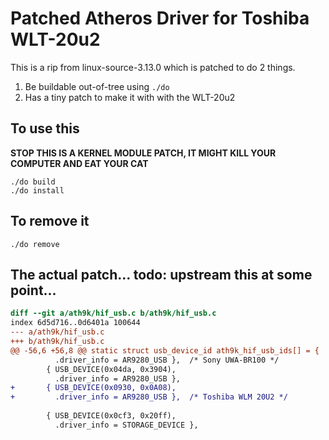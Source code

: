 # Patched Atheros Driver for Toshiba WLT-20u2

This is a rip from linux-source-3.13.0 which is patched to do 2 things.

1. Be buildable out-of-tree using `./do`
2. Has a tiny patch to make it with with the WLT-20u2

## To use this

**STOP THIS IS A KERNEL MODULE PATCH, IT MIGHT KILL YOUR COMPUTER AND EAT YOUR CAT**

    ./do build
    ./do install

## To remove it

    ./do remove

## The actual patch... todo: upstream this at some point...

```patch
diff --git a/ath9k/hif_usb.c b/ath9k/hif_usb.c
index 6d5d716..0d6401a 100644
--- a/ath9k/hif_usb.c
+++ b/ath9k/hif_usb.c
@@ -56,6 +56,8 @@ static struct usb_device_id ath9k_hif_usb_ids[] = {
          .driver_info = AR9280_USB },  /* Sony UWA-BR100 */
        { USB_DEVICE(0x04da, 0x3904),
          .driver_info = AR9280_USB },
+       { USB_DEVICE(0x0930, 0x0A08),
+         .driver_info = AR9280_USB },  /* Toshiba WLM 20U2 */
 
        { USB_DEVICE(0x0cf3, 0x20ff),
          .driver_info = STORAGE_DEVICE },
```
